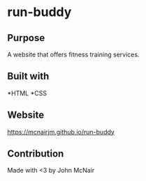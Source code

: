 # run-buddy

## Purpose
A website that offers fitness training services.

## Built with 
*HTML
*CSS

## Website
https://mcnairjm.github.io/run-buddy

## Contribution
Made with <3 by John McNair
